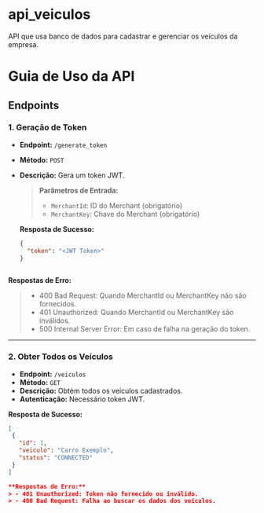 # api_veiculos
API que usa banco de dados para cadastrar e gerenciar os veículos da empresa.

# Guia de Uso da API

## Endpoints

### 1. Geração de Token
- **Endpoint:** `/generate_token`
- **Método:** `POST`
- **Descrição:** Gera um token JWT.

  > **Parâmetros de Entrada:**
  > - `MerchantId`: ID do Merchant (obrigatório)
  > - `MerchantKey`: Chave do Merchant (obrigatório)

  **Resposta de Sucesso:**
  ```json
  {
    "token": "<JWT Token>"
  }
 
 **Respostas de Erro:**
> - 400 Bad Request: Quando MerchantId ou MerchantKey não são fornecidos.
> - 401 Unauthorized: Quando MerchantId ou MerchantKey são inválidos.
> - 500 Internal Server Error: Em caso de falha na geração do token.

---

### 2. Obter Todos os Veículos
- **Endpoint:** `/veiculos`
- **Método:** `GET`
- **Descrição:** Obtém todos os veículos cadastrados.
- **Autenticação:** Necessário token JWT.
  
**Resposta de Sucesso:**
  ```json
 [
   {
     "id": 1,
     "veiculo": "Carro Exemplo",
     "status": "CONNECTED"
   }
]

 **Respostas de Erro:**
> - 401 Unauthorized: Token não fornecido ou inválido.
> - 400 Bad Request: Falha ao buscar os dados dos veículos.


